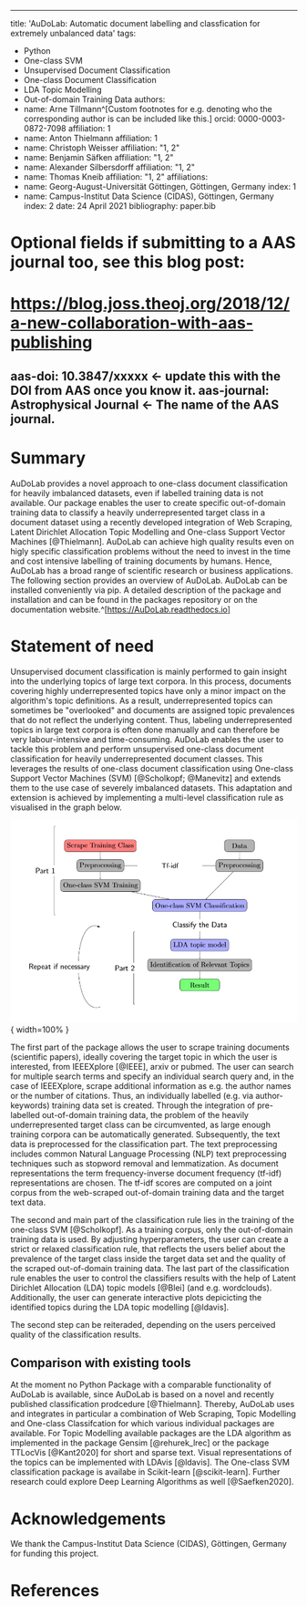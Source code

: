 
---
title: 'AuDoLab: Automatic document labelling and classfication for extremely unbalanced data'
tags:
  - Python
  - One-class SVM
  - Unsupervised Document Classification
  - One-class Document Classification
  - LDA Topic Modelling
  - Out-of-domain Training Data
authors:
  - name: Arne Tillmann^[Custom footnotes for e.g. denoting who the corresponding author is can be included like this.]
    orcid: 0000-0003-0872-7098
    affiliation: 1
  - name: Anton Thielmann
    affiliation: 1
  - name: Christoph Weisser
    affiliation: "1, 2"
  - name: Benjamin Säfken
    affiliation: "1, 2"
  - name: Alexander Silbersdorff
    affiliation: "1, 2"
  - name: Thomas Kneib
    affiliation: "1, 2"
affiliations:
 - name: Georg-August-Universität Göttingen, Göttingen, Germany
   index: 1
 - name: Campus-Institut Data Science (CIDAS), Göttingen, Germany
   index: 2
date: 24 April 2021
bibliography: paper.bib

# Optional fields if submitting to a AAS journal too, see this blog post:
# https://blog.joss.theoj.org/2018/12/a-new-collaboration-with-aas-publishing
aas-doi: 10.3847/xxxxx <- update this with the DOI from AAS once you know it.
aas-journal: Astrophysical Journal <- The name of the AAS journal.
---

# Summary

AuDoLab provides a novel approach to one-class document classification for heavily imbalanced datasets, even if labelled training data is not available.
Our package enables the user to create specific out-of-domain training data to classify a heavily underrepresented target class
in a document dataset using a recently developed integration of Web Scraping, Latent Dirichlet Allocation Topic Modelling and One-class Support Vector Machines [@Thielmann]. AuDoLab can achieve high quality results even on higly specific classification problems without the need to invest in the time and cost intensive
labelling of training documents by humans. Hence, AuDoLab has a broad range of scientific research or business applications. The following section provides an overview of AuDoLab. AuDoLab can be installed conveniently via pip. A detailed description of the package and installation and can be found in the packages repository or on the documentation website.^[https://AuDoLab.readthedocs.io] 

# Statement of need

Unsupervised document classification is mainly performed to gain insight into the underlying topics of large text corpora.
In this process, documents covering highly underrepresented topics have only a minor impact on the algorithm's topic definitions. As a result, underrepresented topics can sometimes be "overlooked" and documents are assigned topic prevalences that do not reflect the underlying content.
Thus, labeling underrepresented topics in large text corpora is often done manually and can therefore be very labour-intensive and time-consuming.
AuDoLab enables the user to tackle this problem and perform unsupervised one-class document classification for heavily underrepresented document classes.
This leverages the results of one-class document classification using One-class Support Vector Machines (SVM) [@Scholkopf; @Manevitz] and extends them to the use case of severely imbalanced datasets.
This adaptation and extension is achieved by implementing a multi-level classification rule as visualised in the graph below.

![Classification Procedure.\label{fig:test2}](figures/tree.PNG){ width=100% }

The first part of the package allows the user to scrape training documents (scientific papers), ideally covering the target topic in which the user is interested, from IEEEXplore [@IEEE], arxiv or pubmed. The user can search for multiple search terms and specify an individual search query and, in the case of IEEEXplore, scrape additional information as e.g. the author names or the number of citations. Thus, an individually labelled (e.g. via author-keywords) training data set is created. Through the integration of pre-labelled out-of-domain training data, the problem of the heavily underrepresented target class can be circumvented, as large enough training corpora can be automatically generated.
Subsequently, the text data is preprocessed for the classification part. The text preprocessing includes common Natural Language Processing (NLP) text preprocessing techniques such as stopword removal and lemmatization.  As  document  representations  the  term  frequency-inverse  document  frequency  (tf-idf) representations are chosen. The tf-idf scores are computed on a joint corpus from the web-scraped out-of-domain training data and the target text data.

The second and main part of the classification rule lies in the training of the one-class SVM [@Scholkopf]. As a training corpus, only the out-of-domain training data is used.  By adjusting hyperparameters, the user can create a strict or relaxed classification rule, that reflects the users belief about the prevalence of the target class inside the target data set and the quality of the scraped out-of-domain training data. The last part of the classification rule enables the user to control the classifiers results with the help of Latent Dirichlet Allocation (LDA) topic models [@Blei] (and e.g. wordclouds). Additionally, the user can generate interactive plots depicicting the identified topics during the LDA topic modelling [@ldavis].

The second step can be reiteraded, depending on the users perceived quality of the classification results.

## Comparison with existing tools

At the moment no Python Package with a comparable functionality of AuDoLab is available, since AuDoLab is based on a novel and recently published classification prodcedure [@Thielmann].
Thereby, AuDoLab uses and integrates in particular a combination of Web Scraping, Topic Modelling and One-class Classifcation for which various individual packages are available. For Topic Modelling available packages are the LDA algorithm as implemented in the package Gensim [@rehurek_lrec] or the package TTLocVis [@Kant2020] for short and sparse text. Visual representations of the topics can be implemented with LDAvis [@ldavis]. The One-class SVM classification package is availabe in Scikit-learn [@scikit-learn]. Further research could explore Deep Learning Algorithms as well [@Saefken2020].

# Acknowledgements

We thank the Campus-Institut Data Science (CIDAS), Göttingen, Germany for funding this project.

# References
